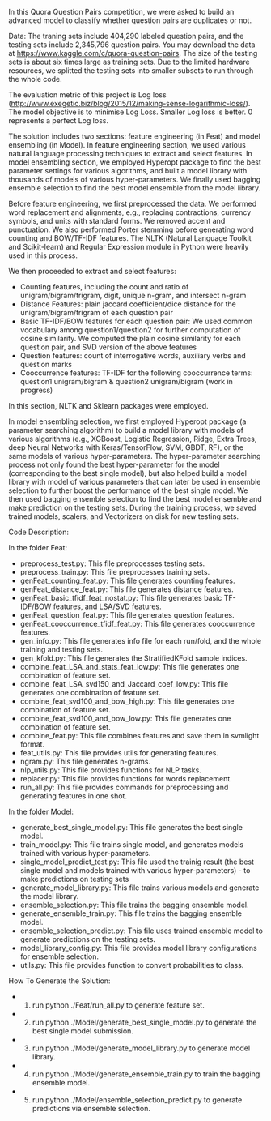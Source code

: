In this Quora Question Pairs competition, we were asked to build an advanced model to classify whether question pairs are duplicates or not.

Data: The traning sets include 404,290 labeled question pairs, and the testing sets include 2,345,796 question pairs. You may download the data at https://www.kaggle.com/c/quora-question-pairs. The size of the testing sets is about six times large as training sets. Due to the limited hardware resources, we splitted the testing sets into smaller subsets to run through the whole code.  

The evaluation metric of this project is Log loss (http://www.exegetic.biz/blog/2015/12/making-sense-logarithmic-loss/). The model objective is to minimise Log Loss. Smaller Log loss is better. 0 represents a perfect Log loss.

The solution includes two sections: feature engineering (in Feat) and model ensembling (in Model). In feature engineering section, we used various natural language processing techniques to extract and select features. In model ensembling section, we employed Hyperopt package to find the best parameter settings for various algorithms, and built a model library with thousands of models of various hyper-parameters. We finally used bagging ensemble selection to find the best model ensemble from the model library. 

Before feature engineering, we first preprocessed the data. We performed word replacement and alignments, e.g., replacing contractions, currency symbols, and units with standard forms. We removed accent and punctuation. We also performed Porter stemming before generating word counting and BOW/TF-IDF features. The NLTK (Natural Language Toolkit and Scikit-learn) and Regular Expression module in Python were heavily used in this process.

We then proceeded to extract and select features:
- Counting features, including the count and ratio of unigram/bigram/trigram, digit, unique n-gram, and intersect n-gram
- Distance Features: plain jaccard coefficient/dice distance for the unigram/bigram/trigram of each question pair
- Basic TF-IDF/BOW features for each question pair: We used common vocabulary among question1/question2 for further computation of cosine similarity. We computed the plain cosine similarity for each question pair, and SVD version of the above features
- Question features: count of interrogative words, auxiliary verbs and question marks
- Cooccurrence features: TF-IDF for the following cooccurrence terms: question1 unigram/bigram & question2 unigram/bigram (work in progress)

In this section, NLTK and Sklearn packages were employed.

In model ensembling selection, we first employed Hyperopt package (a parameter searching algorithm) to build a model library with models of various algorithms (e.g., XGBoost, Logistic Regression, Ridge, Extra Trees, deep Neural Networks with Keras/TensorFlow, SVM, GBDT, RF), or the same models of various hyper-parameters. The hyper-parameter searching process not only found the best hyper-parameter for the model (corresponding to the best single model), but also helped build a model library with model of various parameters that can later be used in ensemble selection to further boost the performance of the best single model. We then used bagging ensemble selection to find the best model ensemble and make prediction on the testing sets. During the training process, we saved trained models, scalers, and Vectorizers on disk for new testing sets.

Code Description: 

In the folder Feat:

- preprocess_test.py: This file preprocesses testing sets.
- preprocess_train.py: This file preprocesses training sets.
- genFeat_counting_feat.py: This file generates counting features.
- genFeat_distance_feat.py: This file generates distance features.
- genFeat_basic_tfidf_feat_nostat.py: This file generates basic TF-IDF/BOW features, and LSA/SVD features.
- genFeat_question_feat.py: This file generates question features.
- genFeat_cooccurrence_tfidf_feat.py: This file generates cooccurrence features.
- gen_info.py: This file generates info file for each run/fold, and the whole training and testing sets.
- gen_kfold.py: This file generates the StratifiedKFold sample indices.
- combine_feat_LSA_and_stats_feat_low.py: This file generates one combination of feature set.
- combine_feat_LSA_svd150_and_Jaccard_coef_low.py: This file generates one combination of feature set.
- combine_feat_svd100_and_bow_high.py: This file generates one combination of feature set.
- combine_feat_svd100_and_bow_low.py: This file generates one combination of feature set.
- combine_feat.py: This file combines features and save them in svmlight format.
- feat_utils.py: This file provides utils for generating features.
- ngram.py: This file generates n-grams.
- nlp_utils.py: This file provides functions for NLP tasks.
- replacer.py: This file provides functions for words replacement.
- run_all.py: This file provides commands for preprocessing and generating features in one shot.

In the folder Model:

- generate_best_single_model.py: This file generates the best single model.
- train_model.py: This file trains single model, and generates models trained with various hyper-parameters.
- single_model_predict_test.py: This file used the trainig result (the best single model and models trained with various hyper-parameters) - to make predictions on testing sets
- generate_model_library.py: This file trains various models and generate the model library.
- ensemble_selection.py: This file trains the bagging ensemble model.
- generate_ensemble_train.py: This file trains the bagging ensemble model.
- ensemble_selection_predict.py: This file uses trained ensemble model to generate predictions on the testing sets.
- model_library_config.py: This file provides model library configurations for ensemble selection.
- utils.py: This file provides function to convert probabilities to class.

How To Generate the Solution:
- 1. run python ./Feat/run_all.py to generate feature set. 
- 2. run python ./Model/generate_best_single_model.py to generate the best single model submission.
- 3. run python ./Model/generate_model_library.py to generate model library.
- 4. run python ./Model/generate_ensemble_train.py to train the bagging ensemble model.
- 5. run python ./Model/ensemble_selection_predict.py to generate predictions via ensemble selection.
